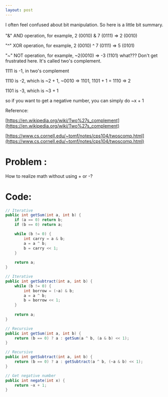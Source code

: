 ```yaml
---
layout: post
---
```


I often feel confused about bit manipulation. So here is a little bit summary.  
<br>
"&" AND operation, for example, 2 (0010) & 7 (0111) => 2 (0010)  

"^" XOR operation, for example, 2 (0010) ^ 7 (0111) => 5 (0101)  

"~" NOT operation, for example, ~2(0010) => -3 (1101) what??? Don't get frustrated here. It's called two's complement.  

1111 is -1, in two's complement  

1110 is -2, which is ~2 + 1, ~0010 => 1101, 1101 + 1 = 1110 => 2  

1101 is -3, which is ~3 + 1  

so if you want to get a negative number, you can simply do ~x + 1  

Reference:  

[https://en.wikipedia.org/wiki/Two%27s_complement](https://en.wikipedia.org/wiki/Two%27s_complement)  

[https://www.cs.cornell.edu/~tomf/notes/cps104/twoscomp.html](https://www.cs.cornell.edu/~tomf/notes/cps104/twoscomp.html)

# Problem :
How to realize math without using + or -?  
# Code:
```java
// Iterative
public int getSum(int a, int b) {
	if (a == 0) return b;
	if (b == 0) return a;

	while (b != 0) {
		int carry = a & b;
		a = a ^ b;
		b = carry << 1;
	}
	
	return a;
}

// Iterative
public int getSubtract(int a, int b) {
	while (b != 0) {
		int borrow = (~a) & b;
		a = a ^ b;
		b = borrow << 1;
	}
	
	return a;
}

// Recursive
public int getSum(int a, int b) {
	return (b == 0) ? a : getSum(a ^ b, (a & b) << 1);
}

// Recursive
public int getSubtract(int a, int b) {
	return (b == 0) ? a : getSubtract(a ^ b, (~a & b) << 1);
}

// Get negative number
public int negate(int x) {
	return ~x + 1;
}
```
